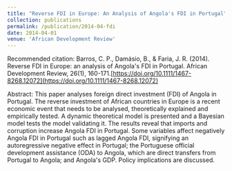 ```yaml
---
title: "Reverse FDI in Europe: An Analysis of Angola's FDI in Portugal"
collection: publications
permalink: /publication/2014-04-fdi
date: 2014-04-01
venue: 'African Development Review'
---
```


Recommended citation: Barros, C. P., Damásio, B., & Faria, J. R. (2014). Reverse FDI in Europe: an analysis of Angola's FDI in Portugal. African Development Review, 26(1), 160-171.[https://doi.org/10.1111/1467-8268.12072](https://doi.org/10.1111/1467-8268.12072)

Abstract: This paper analyses foreign direct investment (FDI) of Angola in Portugal. The reverse investment of African countries in Europe is a recent economic event that needs to be analysed, theoretically explained and empirically tested. A dynamic theoretical model is presented and a Bayesian model tests the model validating it. The results reveal that imports and corruption increase Angola FDI in Portugal. Some variables affect negatively Angola FDI in Portugal such as lagged Angola FDI, signifying an autoregressive negative effect in Portugal; the Portuguese official development assistance (ODA) to Angola, which are direct transfers from Portugal to Angola; and Angola's GDP. Policy implications are discussed.
